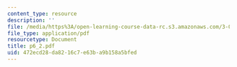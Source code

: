 ```yaml
---
content_type: resource
description: ''
file: /media/https%3A/open-learning-course-data-rc.s3.amazonaws.com/3-064-polymer-engineering-fall-2003/472ecd28da8216c7e63ba9b158a5bfed_p6_2.pdf
file_type: application/pdf
resourcetype: Document
title: p6_2.pdf
uid: 472ecd28-da82-16c7-e63b-a9b158a5bfed
---
```

